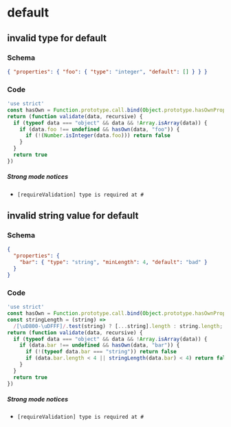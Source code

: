 # default

## invalid type for default

### Schema

```json
{ "properties": { "foo": { "type": "integer", "default": [] } } }
```

### Code

```js
'use strict'
const hasOwn = Function.prototype.call.bind(Object.prototype.hasOwnProperty);
return (function validate(data, recursive) {
  if (typeof data === "object" && data && !Array.isArray(data)) {
    if (data.foo !== undefined && hasOwn(data, "foo")) {
      if (!(Number.isInteger(data.foo))) return false
    }
  }
  return true
})
```

##### Strong mode notices

 * `[requireValidation] type is required at #`


## invalid string value for default

### Schema

```json
{
  "properties": {
    "bar": { "type": "string", "minLength": 4, "default": "bad" }
  }
}
```

### Code

```js
'use strict'
const hasOwn = Function.prototype.call.bind(Object.prototype.hasOwnProperty);
const stringLength = (string) =>
  /[\uD800-\uDFFF]/.test(string) ? [...string].length : string.length;
return (function validate(data, recursive) {
  if (typeof data === "object" && data && !Array.isArray(data)) {
    if (data.bar !== undefined && hasOwn(data, "bar")) {
      if (!(typeof data.bar === "string")) return false
      if (data.bar.length < 4 || stringLength(data.bar) < 4) return false
    }
  }
  return true
})
```

##### Strong mode notices

 * `[requireValidation] type is required at #`

